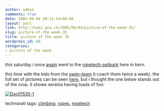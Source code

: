 ```yaml
---
author: admin
comments: true
date: 2005-09-04 20:31:54+00:00
layout: post
link: http://habi.gna.ch/2005/09/04/picture-of-the-week-35/
slug: picture-of-the-week-35
title: picture of the week 35
wordpress_id: 68
categories:
- picture of the week
---
```



this saturday i once [again](http://habi.gna.ch/blog/archives/000617.html) went to the [ropetech-seilpark](http://www.ropetech.ch/) here in bern.
  
this time with the kids from the [swim-team](http://www.skbe.ch/) (i coach them twice a week). the full set of pictures can be seen [here](http://habi.gna.ch/pics/ropetechskbe/), but i thought the one below stands out of the crop. it shows seraina having loads of fun:



[![Dsc01535-1](http://habi.gna.ch/blog/images/DSC01535-1-tm.jpg)](http://habi.gna.ch/blog/images/DSC01535-1.jpg)





technorati tags: [climbing](http://www.technorati.com/tag/climbing), [ropes](http://www.technorati.com/tag/ropes), [ropetech](http://www.technorati.com/tag/ropetech)
